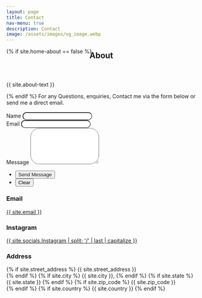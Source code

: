 ```yaml
---
layout: page
title: Contact
nav-menu: true
description: Contact
image: /assets/images/og_image.webp
---
```


<!-- Contact -->
<section id="contact">
  <div class="inner">
    <section>
    {% if site.home-about == false %}
                <header style="margin-top: -40px" class="major">
                    <h2>About</h2>
                </header>
                <p>{{ site.about-text }}</p>
    {% endif %}
    For any Questions, enquiries, Contact me via the form below or send me a direct email.<br/><br/>
      <form action="https://formspree.io/f/meqwwedl" method="POST">
        <div class="field half first">
          <label for="name">Name</label>
          <input type="text" name="name" id="name" style="border-radius: 48px;"/>
        </div>
        <div class="field half">
          <label for="email">Email</label>
          <input type="text" name="_replyto" id="email" style="border-radius: 48px;" />
        </div>
        <div class="field">
          <label for="message">Message</label>
          <textarea name="message" id="message" rows="6" style="border-radius: 24px;"></textarea>
        </div>
        <ul class="actions">
          <li><input type="submit" value="Send Message" class="special" style="color: var(--btn-text) !important;"/></li>
          <li><input type="reset" value="Clear" /></li>
        </ul>
      </form>
    </section>
    <section class="split">
      <section>
        <div class="contact-method">
          <span class="icon alt fa-at"></span>
          <h3>Email</h3>
          <a href="mailto:{{ site.email }}">{{ site.email }}</a>
        </div>
      </section>
      <section>
        <div class="contact-method">
          <span class="icon alt fa-instagram"></span>
          <h3>Instagram</h3>
          <span><a href="{{ site.socials.Instagram }}">{{ site.socials.Instagram | split: '/' | last | capitalize }}</a></span>
        </div>
      </section>
      <section>
        <div class="contact-method">
          <span class="icon alt fa-location-dot"></span>
          <h3>Address</h3>
          <span>
            {% if site.street_address %}
            {{ site.street_address }}<br />
            {% endif %} {% if site.city %}
            {{ site.city }}, {% endif %} {% if site.state %}
            {{ site.state }}
            {% endif %} {% if site.zip_code %}
            {{ site.zip_code }}<br />
            {% endif %} {% if site.country %}
            {{ site.country }}
            {% endif %}
          </span>
        </div>
      </section>
    </section>

  </div>
</section>
